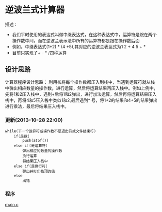 逆波兰式计算器
===============
描述： 
 * 我们平时使用的表达式叫做中缀表达式，在这种表达式中，运算符是跟在两个操作数中间，而在逆波兰表示法中所有的运算符都是跟在操作数后面
 * 例如，中缀表达式(1+2) * (4 +5),其对应的逆波兰表达式为1 2 + 4 5 + *
 * 目前只实现了+ - * /四种运算

## 设计思路 ##

计算器程序设计思路：
利用栈将每个操作数都压入到栈中，当遇到运算符就从栈中弹出相应数量的操作数，进行运算，然后将运算结果再压入栈中。例如上例中，先将1和2压入栈中，遇到+后将1和2弹出，进行加法运算，然后再将运算结果压入栈中，再将4和5压入栈中类似1和2,最后遇到* 号，将1+2的结果和4+5的结果弹出进行乘法，最后将结果压入栈中。

### 更新(2013-10-28 22:00)

    while(下一个运算符或操作数不是退出符或文件结束符) 
        if(是数) 
            push(atof())
        else if(是运算符) 
            弹出相应的数量的操作数
            执行运算
            将结果压入栈中
        else if(是换行符)
            弹出并打印栈顶的值
        else 
            出错 

### 程序 

[main.c](main.c)

